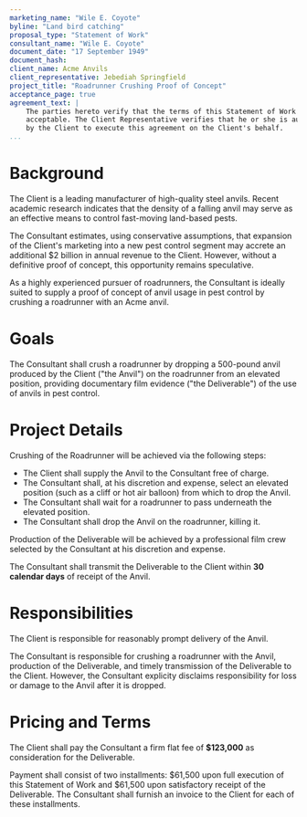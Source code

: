 ```yaml
---
marketing_name: "Wile E. Coyote"
byline: "Land bird catching"
proposal_type: "Statement of Work"
consultant_name: "Wile E. Coyote"
document_date: "17 September 1949"
document_hash:
client_name: Acme Anvils
client_representative: Jebediah Springfield
project_title: "Roadrunner Crushing Proof of Concept"
acceptance_page: true
agreement_text: |
    The parties hereto verify that the terms of this Statement of Work are
    acceptable. The Client Representative verifies that he or she is authorized
    by the Client to execute this agreement on the Client's behalf.
...
```


# Background

The Client is a leading manufacturer of high-quality steel anvils. Recent
academic research indicates that the density of a falling anvil may serve as an
effective means to control fast-moving land-based pests.

The Consultant estimates, using conservative assumptions, that expansion of the
Client's marketing into a new pest control segment may accrete an additional $2
billion in annual revenue to the Client. However, without a definitive proof of
concept, this opportunity remains speculative.

As a highly experienced pursuer of roadrunners, the Consultant is ideally
suited to supply a proof of concept of anvil usage in pest control by crushing
a roadrunner with an Acme anvil.

# Goals

The Consultant shall crush a roadrunner by dropping a 500-pound anvil produced
by the Client ("the Anvil") on the roadrunner from an elevated position,
providing documentary film evidence ("the Deliverable") of the use of anvils in
pest control.

# Project Details

Crushing of the Roadrunner will be achieved via the following steps:

- The Client shall supply the Anvil to the Consultant free of charge.
- The Consultant shall, at his discretion and expense, select an elevated
  position (such as a cliff or hot air balloon) from which to drop the Anvil.
- The Consultant shall wait for a roadrunner to pass underneath the elevated
  position.
- The Consultant shall drop the Anvil on the roadrunner, killing it.

Production of the Deliverable will be achieved by a professional film crew
selected by the Consultant at his discretion and expense.

The Consultant shall transmit the Deliverable to the Client within **30
calendar days** of receipt of the Anvil.

# Responsibilities

The Client is responsible for reasonably prompt delivery of the Anvil.

The Consultant is responsible for crushing a roadrunner with the Anvil,
production of the Deliverable, and timely transmission of the Deliverable to
the Client. However, the Consultant explicity disclaims responsibility for loss
or damage to the Anvil after it is dropped.

# Pricing and Terms

The Client shall pay the Consultant a firm flat fee of **$123,000** as
consideration for the Deliverable.

Payment shall consist of two installments: $61,500 upon full execution of this
Statement of Work and $61,500 upon satisfactory receipt of the Deliverable. The
Consultant shall furnish an invoice to the Client for each of these
installments.

